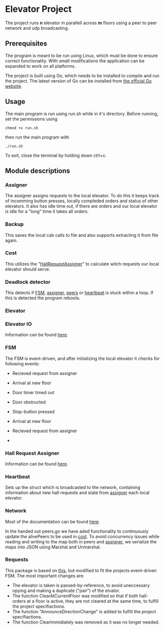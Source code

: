 # Elevator Project

The project runs **n** elevator in parallell across **m** floors using a peer to peer network and udp broadcasting.

## Prerequisites
The program is meant to be run using Linux, which must be done to ensure correct functionality. With small modifications the application can be expanded to work on all platforms. 

The project is built using Go, which needs to be installed to compile and run the project. The latest version of Go can be installed from [the official Go website](https://go.dev/dl/).



## Usage

The main program is run using run.sh while in it's directory.
Before running, set the permissions using
```
chmod +x run.sh
```
then run the main program with

```
./run.sh
```

To exit, close the terminal by holding down ctrl+c. 

## Module descriptions

### Assigner

The assigner assigns requests to the local elevator. To do this it keeps track of incomming button presses, locally compleded orders and status of other elevators. It also has idle time out, if there are orders and our local elevator is idle for a "long" time it takes all orders.

### Backup

This saves the local cab calls to file and also supports extracting it from file again.

### Cost

This utilizes the "[HallRequestAssigner](#hall-request-assigner)" to calculate witch requests our local elevator should serve.

### Deadlock detector

This detects if [FSM](#fsm), [assigner](#assigner), [peers](#network) or [heartbeat](#heartbeat) is stuck within a loop. If this is detected the program reboots.

### Elevator

### Elevator IO

Information can be found [here](https://github.com/TTK4145/driver-go).

### FSM

The FSM is event-driven, and after initializing the local elevator it checks for following events:
 - Recieved request from assigner
 - Arrival at new floor
 - Door timer timed out
 - Door obstructed
 - Stop-button pressed

- Arrival at new floor
- Recieved request from assigner
-

### Hall Request Assigner

Information can be found [here](https://github.com/TTK4145/Project-resources/tree/master/cost_fns/hall_request_assigner).

### Heartbeat
Sets up the struct which is broadcasted to the network, containing information about new hall requests and state from [assigner](#assigner) each local elevator. 

### Network

Most of the documentation can be found [here](https://github.com/TTK4145/Network-go).

In the handed out peers.go we have aded functionality to continuously update the alivePeers to be used in [cost](#cost). To avoid concurrency issues while reading and writing to the map both in peers and [assigner](#assigner), we serialize the maps into JSON using Marshal and Unmarshal. 

### Requests

This package is based on [this](https://github.com/TTK4145/Project-resources/blob/master/elev_algo/requests.c), but modified to fit the projects event-driven FSM. 
The most important changes are:
- The elevator is taken is passed-by-reference, to avoid uneccessary opying and making a duplicate ("pair") of the elvator.
- The function ClearAtCurrentFloor was modified so that if both hall-orders at a floor is active, they are not cleared at the same time, to fulfill the project specifiactions.
- The function "AnnounceDirectionChange" is added to fulfill the project specifiactions.
- The function ClearImmidiately was removed as it was no longer needed.
